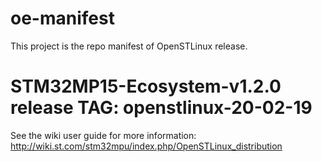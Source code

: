 # oe-manifest
This project is the repo manifest of OpenSTLinux release.
# STM32MP15-Ecosystem-v1.2.0 release TAG: openstlinux-20-02-19

See the wiki user guide for more information: http://wiki.st.com/stm32mpu/index.php/OpenSTLinux_distribution
